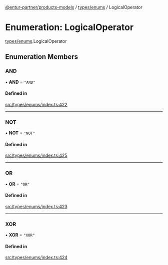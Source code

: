 [@entur-partner/products-models](../README.md) / [types/enums](../modules/types_enums.md) / LogicalOperator

# Enumeration: LogicalOperator

[types/enums](../modules/types_enums.md).LogicalOperator

## Enumeration Members

### AND

• **AND** = ``"AND"``

#### Defined in

[src/types/enums/index.ts:422](https://github.com/entur/products-models/blob/main/src/types/enums/index.ts#L422)

___

### NOT

• **NOT** = ``"NOT"``

#### Defined in

[src/types/enums/index.ts:425](https://github.com/entur/products-models/blob/main/src/types/enums/index.ts#L425)

___

### OR

• **OR** = ``"OR"``

#### Defined in

[src/types/enums/index.ts:423](https://github.com/entur/products-models/blob/main/src/types/enums/index.ts#L423)

___

### XOR

• **XOR** = ``"XOR"``

#### Defined in

[src/types/enums/index.ts:424](https://github.com/entur/products-models/blob/main/src/types/enums/index.ts#L424)
